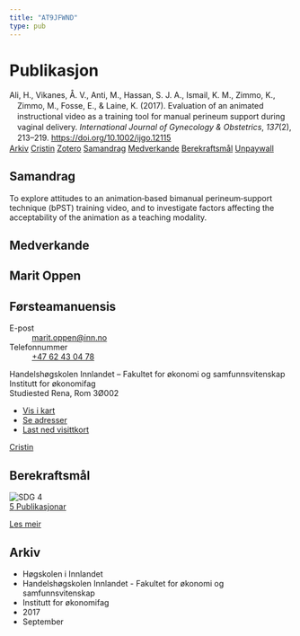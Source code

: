 ```yaml
---
title: "AT9JFWND"
type: pub
---
```

<h1>Publikasjon</h1>
<article id="csl-bib-container-AT9JFWND" class="csl-bib-container">
  <div class="csl-bib-body" style="line-height: 1.35; padding-left: 1em; text-indent:-1em;">
  <div class="csl-entry">Ali, H., Vikanes, &#xC5;. V., Anti, M., Hassan, S. J. A., Ismail, K. M., Zimmo, K., Zimmo, M., Fosse, E., &amp; Laine, K. (2017). Evaluation of an animated instructional video as a training tool for manual perineum support during vaginal delivery. <i>International Journal of Gynecology &amp; Obstetrics</i>, <i>137</i>(2), 213&#x2013;219. <a href="https://doi.org/10.1002/ijgo.12115">https://doi.org/10.1002/ijgo.12115</a></div>
</div>
  <div class="csl-bib-buttons">
    <a href="#taxonomy-article-AT9JFWND" class="csl-bib-button">Arkiv</a>
    <a href="https://app.cristin.no/results/show.jsf?id=1491426" alt="Cristin URL" class="csl-bib-button">Cristin</a>
    <a href="http://zotero.org/groups/5402882/items/AT9JFWND" alt="Zotero URL" class="csl-bib-button">Zotero</a>
    <a href="#abstract-article-AT9JFWND" class="csl-bib-button">Samandrag</a>
    <a href="#contributors-article-AT9JFWND" class="csl-bib-button">Medverkande</a>
    <a href="#sdg-article-AT9JFWND" class="csl-bib-button">Berekraftsmål</a>
    <a href="https://doi.org/10.1002/ijgo.12115" class="csl-bib-button">Unpaywall</a>
  </div>
  <div id="csl-bib-meta-container-AT9JFWND"></div>
</article>
<div id="csl-bib-meta-AT9JFWND" class="csl-bib-meta">
  <article id="abstract-article-AT9JFWND" class="abstract-article">
    <h1>Samandrag</h1>
    To explore attitudes to an animation‐based bimanual perineum‐support technique (bPST) training video, and to investigate factors affecting the acceptability of the animation as a teaching modality.
  </article>
  <article id="contributors-article-AT9JFWND" class="contributors-article">
    <h1>Medverkande</h1>
    <div class="personas"> <div class="vrtx-hinn-person-card"> <div class="photo"> <i class="lar la-user-circle missing-person"></i> </div> <div class="info"> <hgroup><h1>Marit Oppen</h1> <h2>Førsteamanuensis</h2> </hgroup><dl> <dt>E-post</dt> <dd> <a href="mailto:marit.oppen@inn.no">marit.oppen@inn.no</a> </dd> <dt>Telefonnummer</dt> <dd><a href="tel:+4762430478"> +47 62 43 04 78 </a></dd> </dl> <p> Handelshøgskolen Innlandet – Fakultet for økonomi og samfunnsvitenskap<br> Institutt for økonomifag<br> Studiested Rena, Rom 3Ø002 </p> <ul class="vrtx-hinn-links"> <li><a href="https://www.google.com/maps?q=61.13620,11.37454">Vis i kart</a></li> <li><a href="https://www.inn.no/finn-en-ansatt/marit-oppen.html#vrtx-hinn-addresses">Se adresser</a></li> <li><a href="https://www.inn.no/finn-en-ansatt/marit-oppen.html?vrtx=vcf">Last ned visittkort</a></li> </ul> </div> </div> <a href="https://app.cristin.no/persons/show.jsf?id=325250" alt="Cristin URL" class="personas-cristin">Cristin</a> </div>
  </article>
  <article id="sdg-article-AT9JFWND" class="sdg-article">
    <h1>Berekraftsmål</h1>
    <div class="sdg-container"><div id="sdg4" class="sdg"> <img src="{{< params subfolder >}}images/sdg/sdg04_no.png" class="image" alt="SDG 4"> <div class="sdg-overlay"> <a href="{{< params subfolder >}}no/archive/?sdg=4#archive" class="sdg-publication-count"><span>5</span> Publikasjonar</a> <p><a href="NA" class="sdg-read-more">Les meir</a></p> </div> </div></div>
  </article>
  <article id="taxonomy-article-AT9JFWND" class="taxonomy-article">
    <h1>Arkiv</h1>
    <ul>
      <li>Høgskolen i Innlandet</li>
      <li>Handelshøgskolen Innlandet - Fakultet for økonomi og samfunnsvitenskap</li>
      <li>Institutt for økonomifag</li>
      <li>2017</li>
      <li>September</li>
    </ul>
  </article>
</div>
